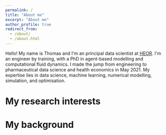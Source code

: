 ```yaml
---
permalink: /
title: "About me"
excerpt: "About me"
author_profile: true
redirect_from: 
  - /about/
  - /about.html
---
```


Hello! My name is Thomas and I'm an principal data scientist at [HEOR](https://heor.co.uk/). I'm an engineer by training, with a PhD in agent-based modelling and computational fluid dynamics. I made the jump from engineering to pharmaceutical data science and health economics in May 2021. My expertise lies in data science, machine learning, numerical modelling, simulation, and optimisation.

My research interests
======


My background
======

